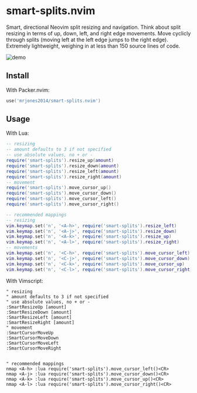 # smart-splits.nvim

Smart, directional Neovim split resizing and navigation. Think about split resizing in terms of up, down, left, and right edge movements.
Move cyclicly through splits (moving left at the left edge jumps to the right edge).
Extremely lightweight, weighing in at less than 150 source lines of code.

![demo](./demo.gif)

## Install

With Packer.nvim:

```lua
use('mrjones2014/smart-splits.nvim')
```

## Usage

With Lua:

```lua
-- resizing
-- amount defaults to 3 if not specified
-- use absolute values, no + or -
require('smart-splits').resize_up(amount)
require('smart-splits').resize_down(amount)
require('smart-splits').resize_left(amount)
require('smart-splits').resize_right(amount)
-- movement
require('smart-splits').move_cursor_up()
require('smart-splits').move_cursor_down()
require('smart-splits').move_cursor_left()
require('smart-splits').move_cursor_right()

-- recommended mappings
-- resizing
vim.keymap.set('n', '<A-h>', require('smart-splits').resize_left)
vim.keymap.set('n', '<A-j>', require('smart-splits').resize_down)
vim.keymap.set('n', '<A-k>', require('smart-splits').resize_up)
vim.keymap.set('n', '<A-l>', require('smart-splits').resize_right)
-- movements
vim.keymap.set('n', '<C-h>', require('smart-splits').move_cursor_left)
vim.keymap.set('n', '<C-j>', require('smart-splits').move_cursor_down)
vim.keymap.set('n', '<C-k>', require('smart-splits').move_cursor_up)
vim.keymap.set('n', '<C-l>', require('smart-splits').move_cursor_right)
```

With Vimscript:

```VimL
" resizing
" amount defaults to 3 if not specified
" use absolute values, no + or -
:SmartResizeUp [amount]
:SmartResizeDown [amount]
:SmartResizeLeft [amount]
:SmartResizeRight [amount]
" movement
:SmartCursorMoveUp
:SmartCursorMoveDown
:SmartCursorMoveLeft
:SmartCursorMoveRight


" recommended mappings
nmap <A-h> :lua require('smart-splits').move_cursor_left()<CR>
nmap <A-j> :lua require('smart-splits').move_cursor_down()<CR>
nmap <A-k> :lua require('smart-splits').move_cursor_up()<CR>
nmap <A-l> :lua require('smart-splits').move_cursor_right()<CR>
```
